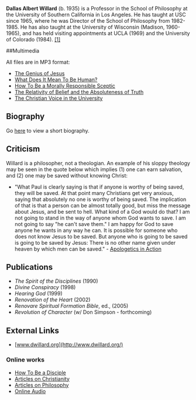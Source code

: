 **Dallas Albert Willard** (b. 1935) is a Professor in the School of
Philosophy at the University of Southern California in Los Angeles.
He has taught at USC since 1965, where he was Director of the
School of Philosophy from 1982-1985. He has also taught at the
University of Wisconsin (Madison, 1960-1965), and has held visiting
appointments at UCLA (1969) and the University of Colorado (1984).
[[1]](http://www.dwillard.org/biography/default.asp)

##Multimedia

All files are in MP3 format:

-   [The Genius of Jesus](http://www.veritas.org/mediafiles/Veritas-02-OSU-Willard-2020802.MP3)
-   [What Does It Mean To Be Human?](http://www.veritas.org/mediafiles/Veritas-02-OSU-Willard-2020803.MP3)
-   [How To Be a Morally Responsible Sceptic](http://www.veritas.org/mediafiles/VTS-Willard-1995-Indiana-VF1SMP09.mp3)
-   [The Relativity of Belief and the Absoluteness of Truth](http://www.veritas.org/mediafiles/A95INDI05.mp3)
-   [The Christian Voice in the University](http://www.veritas.org/mediafiles/A95INDI06.mp3)

## Biography

Go [here](http://www.dwillard.org/biography/default.asp) to view a
short biography.

## Criticism

Willard is a philosopher, not a theologian. An example of his
sloppy theology may be seen in the quote below which implies (1)
one can earn salvation, and (2) one may be saved without knowing
Christ:

-   "What Paul is clearly saying is that if anyone is worthy of
    being saved, they will be saved. At that point many Christians get
    very anxious, saying that absolutely no one is worthy of being
    saved. The implication of that is that a person can be almost
    totally good, but miss the message about Jesus, and be sent to
    hell. What kind of a God would do that? I am not going to stand in
    the way of anyone whom God wants to save. I am not going to say "he
    can't save them." I am happy for God to save anyone he wants in any
    way he can. It is possible for someone who does not know Jesus to
    be saved. But anyone who is going to be saved is going to be saved
    by Jesus: There is no other name given under heaven by which men
    can be saved." -
    [Apologetics in Action](http://www.dwillard.org/articles/artview.asp?artID=14)

## Publications

-   *The Spirit of the Disciplines* (1990)
-   *Divine Conspiracy* (1998)
-   *Hearing God* (1999)
-   *Renovation of the Heart* (2002)
-   *Renovare Spiritual Formation Bible*, ed., (2005)
-   *Revolution of Character* (w/ Don Simpson - forthcoming)

## External Links

-   [www.dwillard.org](http://www.dwillard.org/)

### Online works

-   [How To Be a Disciple](http://www.religion-online.org/showarticle.asp?title=336)
-   [Articles on Christianity](http://www.dwillard.org/articles/chrislist.asp)
-   [Articles on Philosophy](http://www.dwillard.org/articles/phillist.asp)
-   [Online Audio](http://www.dwillard.org/resources/On-LineListening.asp)